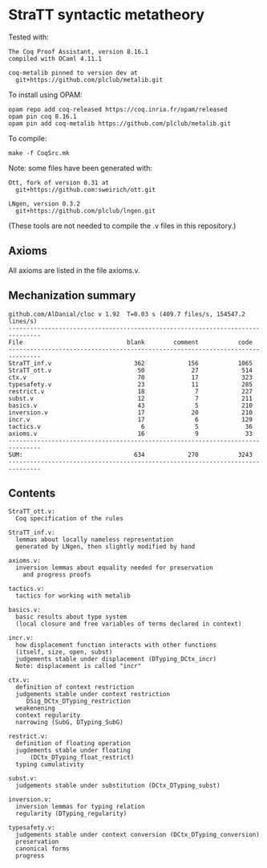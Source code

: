 # StraTT syntactic metatheory

Tested with:

    The Coq Proof Assistant, version 8.16.1
    compiled with OCaml 4.11.1
    
    coq-metalib pinned to version dev at 
      git+https://github.com/plclub/metalib.git

To install using OPAM:

    opam repo add coq-released https://coq.inria.fr/opam/released
    opam pin coq 8.16.1
    opam pin add coq-metalib https://github.com/plclub/metalib.git

To compile:
 
    make -f CoqSrc.mk

Note: some files have been generated with:

    Ott, fork of version 0.31 at
      git+https://github.com:sweirich/ott.git

    LNgen, version 0.3.2
      git+https://github.com/plclub/lngen.git

(These tools are not needed to compile the .v files in this repository.)

## Axioms

All axioms are listed in the file axioms.v.


## Mechanization summary

```
github.com/AlDanial/cloc v 1.92  T=0.03 s (409.7 files/s, 154547.2 lines/s)
-------------------------------------------------------------------------------
File                             blank        comment           code
-------------------------------------------------------------------------------
StraTT_inf.v                       362            156           1065
StraTT_ott.v                        50             27            514
ctx.v                               70             17            323
typesafety.v                        23             11            285
restrict.v                          18              7            227
subst.v                             12              7            211
basics.v                            43              5            210
inversion.v                         17             20            210
incr.v                              17              6            129
tactics.v                            6              5             36
axioms.v                            16              9             33
-------------------------------------------------------------------------------
SUM:                               634            270           3243
-------------------------------------------------------------------------------
```


## Contents

```
StraTT_ott.v: 
  Coq specification of the rules

StraTT_inf.v:
  lemmas about locally nameless representation
  generated by LNgen, then slightly modified by hand

axioms.v:
  inversion lemmas about equality needed for preservation 
    and progress proofs
    
tactics.v:
  tactics for working with metalib
  
basics.v:
  basic results about type system 
  (local closure and free variables of terms declared in context)
   
incr.v:
  how displacement function interacts with other functions
  (itself, size, open, subst)
  judgements stable under displacement (DTyping_DCtx_incr)  
  Note: displacement is called "incr"

ctx.v:
  definition of context restriction
  judgements stable under context restriction
     DSig_DCtx_DTyping_restriction
  weakenening
  context regularity
  narrowing (SubG, DTyping_SubG)

restrict.v:
  definition of floating operation
  jugdements stable under floating
      (DCtx_DTyping_float_restrict)
  typing cumulativity
  
subst.v:
  judgements stable under substitution (DCtx_DTyping_subst)

inversion.v:
  inversion lemmas for typing relation
  regularity (DTyping_regularity)

typesafety.v:
  judgements stable under context conversion (DCtx_DTyping_conversion)
  preservation
  canonical forms
  progress
```
